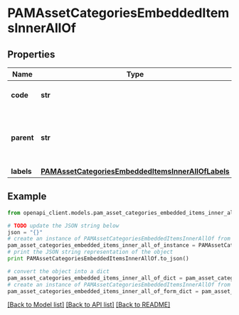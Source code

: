 # PAMAssetCategoriesEmbeddedItemsInnerAllOf


## Properties
Name | Type | Description | Notes
------------ | ------------- | ------------- | -------------
**code** | **str** | PAM asset category code | 
**parent** | **str** | PAM ssset category code of the parent&#39;s asset category | [optional] [default to 'null']
**labels** | [**PAMAssetCategoriesEmbeddedItemsInnerAllOfLabels**](PAMAssetCategoriesEmbeddedItemsInnerAllOfLabels.md) |  | [optional] 

## Example

```python
from openapi_client.models.pam_asset_categories_embedded_items_inner_all_of import PAMAssetCategoriesEmbeddedItemsInnerAllOf

# TODO update the JSON string below
json = "{}"
# create an instance of PAMAssetCategoriesEmbeddedItemsInnerAllOf from a JSON string
pam_asset_categories_embedded_items_inner_all_of_instance = PAMAssetCategoriesEmbeddedItemsInnerAllOf.from_json(json)
# print the JSON string representation of the object
print PAMAssetCategoriesEmbeddedItemsInnerAllOf.to_json()

# convert the object into a dict
pam_asset_categories_embedded_items_inner_all_of_dict = pam_asset_categories_embedded_items_inner_all_of_instance.to_dict()
# create an instance of PAMAssetCategoriesEmbeddedItemsInnerAllOf from a dict
pam_asset_categories_embedded_items_inner_all_of_form_dict = pam_asset_categories_embedded_items_inner_all_of.from_dict(pam_asset_categories_embedded_items_inner_all_of_dict)
```
[[Back to Model list]](../README.md#documentation-for-models) [[Back to API list]](../README.md#documentation-for-api-endpoints) [[Back to README]](../README.md)


